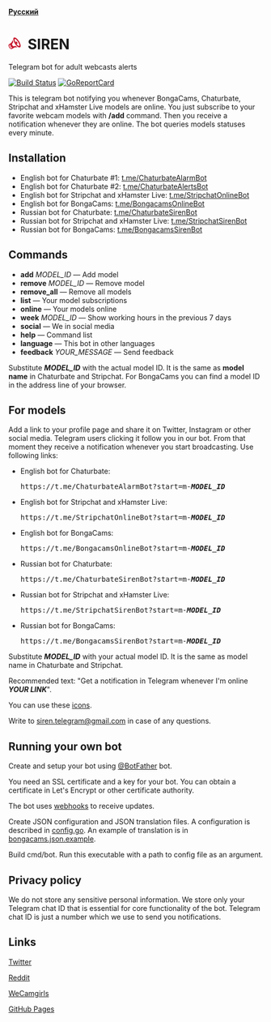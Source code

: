 __[Русский](README-ru.md)__

<img src="docs/icons/siren.svg" width="24" height="24">&ensp;SIREN
==================================================================
Telegram bot for adult webcasts alerts

[![Build Status](https://travis-ci.org/bcmk/siren.png)](https://travis-ci.org/bcmk/siren)
[![GoReportCard](http://goreportcard.com/badge/bcmk/siren)](http://goreportcard.com/report/bcmk/siren)

This is telegram bot notifying you whenever BongaCams, Chaturbate, Stripchat and xHamster Live models are online.
You just subscribe to your favorite webcam models with __/add__ command.
Then you receive a notification whenever they are online.
The bot queries models statuses every minute.

Installation
------------

* English bot for Chaturbate #1: [t.me/ChaturbateAlarmBot](https://t.me/ChaturbateAlarmBot)
* English bot for Chaturbate #2: [t.me/ChaturbateAlertsBot](https://t.me/ChaturbateAlertsBot)
* English bot for Stripchat and xHamster Live: [t.me/StripchatOnlineBot](https://t.me/StripchatOnlineBot)
* English bot for BongaCams: [t.me/BongacamsOnlineBot](https://t.me/BongacamsOnlineBot)
* Russian bot for Chaturbate: [t.me/ChaturbateSirenBot](https://t.me/ChaturbateSirenBot)
* Russian bot for Stripchat and xHamster Live: [t.me/StripchatSirenBot](https://t.me/StripchatSirenBot)
* Russian bot for BongaCams: [t.me/BongacamsSirenBot](https://t.me/BongacamsSirenBot)

Commands
--------

* __add__ _MODEL_ID_ — Add model
* __remove__ _MODEL_ID_ — Remove model
* __remove_all__ — Remove all models
* __list__ — Your model subscriptions
* __online__ — Your models online
* __week__ _MODEL_ID_ — Show working hours in the previous 7 days
* __social__ — We in social media
* __help__ — Command list
* __language__ — This bot in other languages
* __feedback__ _YOUR_MESSAGE_ — Send feedback

Substitute ___MODEL_ID___ with the actual model ID.
It is the same as __model name__ in Chaturbate and Stripchat.
For BongaCams you can find a model ID in the address line of your browser.

For models
----------

Add a link to your profile page and share it on Twitter, Instagram or other social media.
Telegram users clicking it follow you in our bot.
From that moment they receive a notification whenever you start broadcasting.
Use following links:

* English bot for Chaturbate:  
  <pre>https://t.me/ChaturbateAlarmBot?start=m-<b><i>MODEL_ID</i></b></pre>
* English bot for Stripchat and xHamster Live:  
  <pre>https://t.me/StripchatOnlineBot?start=m-<b><i>MODEL_ID</i></b></pre>
* English bot for BongaCams:  
  <pre>https://t.me/BongacamsOnlineBot?start=m-<b><i>MODEL_ID</i></b></pre>
* Russian bot for Chaturbate:  
  <pre>https://t.me/ChaturbateSirenBot?start=m-<b><i>MODEL_ID</i></b></pre>
* Russian bot for Stripchat and xHamster Live:  
  <pre>https://t.me/StripchatSirenBot?start=m-<b><i>MODEL_ID</i></b></pre>
* Russian bot for BongaCams:  
  <pre>https://t.me/BongacamsSirenBot?start=m-<b><i>MODEL_ID</i></b></pre>

Substitute ___MODEL_ID___ with your actual model ID.
It is the same as model name in Chaturbate and Stripchat.

Recommended text: "Get a notification in Telegram whenever I'm online ___YOUR LINK___".

You can use these [icons](https://github.com/bcmk/siren/tree/master/docs/icons).

Write to siren.telegram@gmail.com in case of any questions.

Running your own bot
--------------------

Create and setup your bot using [@BotFather](https://telegram.me/BotFather) bot.

You need an SSL certificate and a key for your bot.
You can obtain a certificate in Let's Encrypt or other certificate authority.

The bot uses [webhooks](https://core.telegram.org/bots/webhooks) to receive updates.

Create JSON configuration and JSON translation files.
A configuration is described in [config.go](https://github.com/bcmk/siren/tree/master/cmd/bot/config.go).
An example of translation is in [bongacams.json.example](https://github.com/bcmk/siren/tree/master/res/translations/bongacams.json.example).

Build cmd/bot. Run this executable with a path to config file as an argument.

Privacy policy
--------------

We do not store any sensitive personal information.
We store only your Telegram chat ID that is essential for core functionality of the bot.
Telegram chat ID is just a number which we use to send you notifications.

Links
-----

[Twitter](https://twitter.com/sirenbot2)

[Reddit](https://www.reddit.com/user/siren-bot)

[WeCamgirls](https://www.wecamgirls.com/users/sirenbot)

[GitHub Pages](https://bcmk.github.io/siren)
